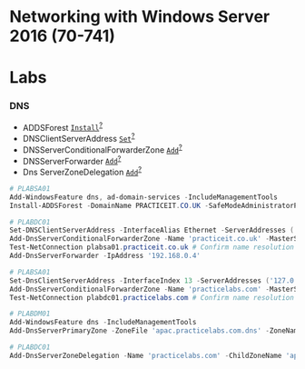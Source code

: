 # Networking with Windows Server 2016 (70-741)

# Labs
### DNS
[Set-DnsClientServerAddress]: #set-dnsclientserveraddress '```&#10;[PS] Set-DnsClientServerAddress&#10;```&#10;Set DNS server addresses associated with the TCP/IP properties on an interface&#10;Zacker, Craig. _Installation, Storage and Compute with Windows Server 2016: Exam Ref 70-740_. 2017: 20'
[Install-ADDSForest]: #install-addsforest '```&#10;PS> Install-ADDSForest&#10;```&#10;Installs an Active Directory forest configuration.'
[Add-DnsServerConditionalForwarderZone]: #add-dnsserverconditionalforwarderzone '```&#10;PS> Add-DnsServerConditionalForwarderZone&#10;```&#10;Adds a conditional forwarder to a DNS server.'
[Add-DnsServerForwarder]: #add-dnsserverforwarder '```&#10;PS> Add-DnsServerForwarder&#10;```&#10;Adds server level forwarders to a DNS server.'
[Add-DnsServerZoneDelegation]: #add-dnsserverzonedelegation '```&#10;PS> Add-DnsServerZoneDelegation&#10;```&#10;Adds a new delegated DNS zone to an existing zone.'

[msdocs:Add-DnsServerZoneDelegation]: https://docs.microsoft.com/en-us/powershell/module/dnsserver/Add-DnsServerZoneDelegation "Add-DnsServerZoneDelegation"
[msdocs:Add-DnsServerConditionalForwarderZone]: https://docs.microsoft.com/en-us/powershell/module/dnsserver/Add-DnsServerConditionalForwarderZone "Add-DnsServerConditionalForwarderZone"
[msdocs:Add-DnsServerForwarder]: https://docs.microsoft.com/en-us/powershell/module/dnsserver/Add-DnsServerForwarder "Add-DnsServerForwarder"
[msdocs:Install-ADDSForest]: https://docs.microsoft.com/en-us/powershell/module/addsdeployment/Install-ADDSForest "Install-ADDSForest"
[msdocs:Set-DnsClientServerAddress]: https://docs.microsoft.com/en-us/powershell/module/dnsclient/Set-DnsClientServerAddress "Set-DnsClientServerAddress"

- ADDSForest
[`Install`][Install-ADDSForest]<sup>[?][msdocs:Install-ADDSForest]</sup>
- DNSClientServerAddress
[`Set`][Set-DnsClientServerAddress]<sup>[?][msdocs:Set-DnsClientServerAddress]</sup>
- DNSServerConditionalForwarderZone
[`Add`][Add-DnsServerConditionalForwarderZone]<sup>[?][msdocs:Add-DnsServerConditionalForwarderZone]</sup>
- DNSServerForwarder
[`Add`][Add-DnsServerForwarder]<sup>[?][msdocs:Add-DnsServerForwarder]</sup>
- Dns ServerZoneDelegation
[`Add`][Add-DnsServerZoneDelegation]<sup>[?][msdocs:Add-DnsServerZoneDelegation]</sup>

```powershell
# PLABSA01
Add-WindowsFeature dns, ad-domain-services -IncludeManagementTools
Install-ADDSForest -DomainName PRACTICEIT.CO.UK -SafeModeAdministratorPassword (ConvertTo-SecureString -Force -AsPlainText 'Passw0rd')

# PLABDC01
Set-DNSClientServerAddress -InterfaceAlias Ethernet -ServerAddresses ('192.168.0.1','192.168.0.4') # Equivalent to `netsh interface ipv4 add dns Ethernet 192.168.0.4 index=2`
Add-DnsServerConditionalForwarderZone -Name 'practiceit.co.uk' -MasterServers '192.168.0.4'
Test-NetConnection plabsa01.practiceit.co.uk # Confirm name resolution is successful
Add-DnsServerForwarder -IpAddress '192.168.0.4'

# PLABSA01
Set-DnsClientServerAddress -InterfaceIndex 13 -ServerAddresses ('127.0.0.1','192.168.0.1') # Equivalent to `netsh interface ipv4 add dns Ethernet 192.168.0.1 index=2`
Add-DnsServerConditionalForwarderZone -Name 'practicelabs.com' -MasterServers '192.168.0.1'
Test-NetConnection plabdc01.practicelabs.com # Confirm name resolution is successful

# PLABDM01
Add-WindowsFeature dns -IncludeManagementTools
Add-DnsServerPrimaryZone -ZoneFile 'apac.practicelabs.com.dns' -ZoneName 'apac.practicelabs.com' -DynamicUpdate NonsecureAndSecure

# PLABDC01
Add-DnsServerZoneDelegation -Name 'practicelabs.com' -ChildZoneName 'apac' -NameServer 'plabdm01.practicelabs.com' -IPAddress '192.168.0.2'
```